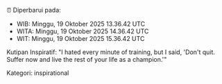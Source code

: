 ⏰ Diperbarui pada:
- WIB: Minggu, 19 Oktober 2025 13.36.42 UTC
- WITA: Minggu, 19 Oktober 2025 14.36.42 UTC
- WIT: Minggu, 19 Oktober 2025 15.36.42 UTC

Kutipan Inspiratif:
"I hated every minute of training, but I said, 'Don't quit. Suffer now and live the rest of your life as a champion.'"


Kategori: inspirational

